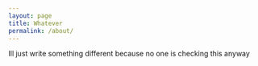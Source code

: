 ```yaml
---
layout: page
title: Whatever
permalink: /about/
---
```


Ill just write something different because no one is checking this anyway
